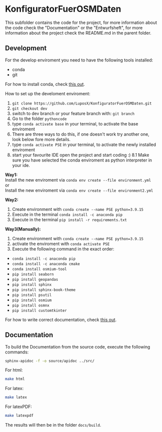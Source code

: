 # KonfiguratorFuerOSMDaten

This subfolder contains the code for the project, for more information about the
code check the "Documentation" or the "Entwurfsheft", for more information about
the project check the README.md in the parent folder.


## Development

For the develop enviroment you need to have the following tools installed:
- conda
- git  

For how to install conda, check [this out](https://docs.conda.io/projects/conda/en/latest/user-guide/install/index.html).

How to set up the develoment enviroment:
1. `git clone https://github.com/LuposX/KonfiguratorFuerOSMDaten.git`
2. `git checkout dev`
3. switch to dev branch or your feature branch with: `git branch`
4. Go to the folder `pythoncode`
5. type `conda activate base` in your terminal, to activate the base enviroment
6. There are three ways to do this, if one doesn't work try another one, look below fore more details.
7. type `conda activate PSE` in your terminal, to activate the newly installed enviroment
8. start your favourite IDE open the project and start coding :)
8.1 Make sure you have selected the conda enviroment as python interpreter in your ide.

**Way1:**  
Install the new enviroment via `conda env create --file environment.yml`  
or    
Install the new enviroment via `conda env create --file environment2.yml`    


**Way2:**  
1. Create environment with `conda create --name PSE python=3.9.15`  
2. Execute in the terminal `conda install -c anaconda pip`  
3. Execute in the terminal `pip install -r requirements.txt`


**Way3(Manually):**  
1. Create environment with `conda create --name PSE python=3.9.15`  
2. activate the enviroment with `conda activate PSE`  
2. Execute the following command in the exact order:  
- `conda install -c anaconda pip`  
- `conda install -c anaconda cmake`  
- `conda install osmium-tool`  
- `pip install seaborn`  
- `pip install geopandas`  
- `pip install sphinx`  
- `pip install sphinx-book-theme `  
- `pip install psutil`  
- `pip install osmium`  
- `pip install osmnx`  
- `pip install customtkinter`  


For how to write correct documentation, check [this out](https://sphinxcontrib-napoleon.readthedocs.io/en/latest/example_google.html).

## Documentation

To build the Documentation from the source code, execute the following commands:
```sh
sphinx-apidoc -f -o source/apidoc ../src/
```
For html:
```sh
make html
```
For latex:
```sh
make latex
```
For latexPDF:
```sh
make latexpdf
```

The results will then be in the folder `docs/build`.
